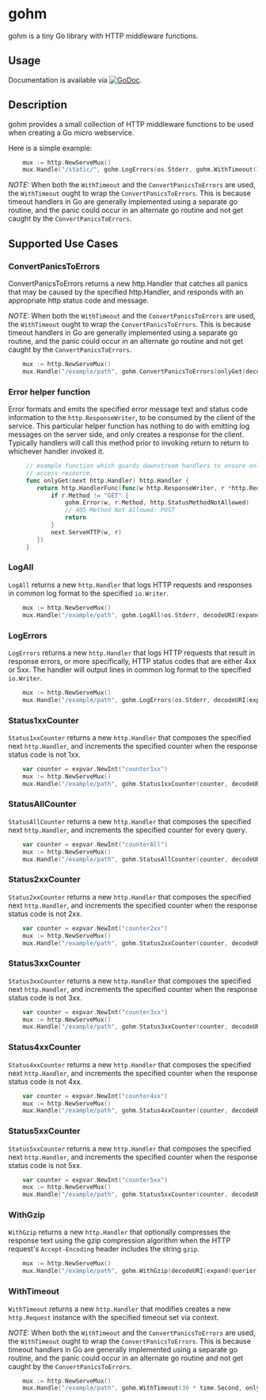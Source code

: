 # gohm

gohm is a tiny Go library with HTTP middleware functions.

## Usage

Documentation is available via
[![GoDoc](https://godoc.org/github.com/karrick/gohm?status.svg)](https://godoc.org/github.com/karrick/gohm).

## Description

gohm provides a small collection of HTTP middleware functions to be used when creating a Go micro
webservice.

Here is a simple example:

```Go
    mux := http.NewServeMux()
    mux.Handle("/static/", gohm.LogErrors(os.Stderr, gohm.WithTimeout(30 * time.Second, gohm.ConvertPanicsToErrors(gohm.GzipHandler(someHandler))))
```

*NOTE:* When both the `WithTimeout` and the `ConvertPanicsToErrors` are used, the `WithTimeout`
ought to wrap the `ConvertPanicsToErrors`.  This is because timeout handlers in Go are generally
implemented using a separate go routine, and the panic could occur in an alternate go routine and
not get caught by the `ConvertPanicsToErrors`.

## Supported Use Cases

### ConvertPanicsToErrors

ConvertPanicsToErrors returns a new http.Handler that catches all panics that may be caused by
the specified http.Handler, and responds with an appropriate http status code and message.

*NOTE:* When both the `WithTimeout` and the `ConvertPanicsToErrors` are used, the `WithTimeout`
ought to wrap the `ConvertPanicsToErrors`.  This is because timeout handlers in Go are generally
implemented using a separate go routine, and the panic could occur in an alternate go routine and
not get caught by the `ConvertPanicsToErrors`.

```Go
    mux := http.NewServeMux()
    mux.Handle("/example/path", gohm.ConvertPanicsToErrors(onlyGet(decodeURI(expand(querier)))))
```

### Error helper function

Error formats and emits the specified error message text and status code information to the
`http.ResponseWriter`, to be consumed by the client of the service.  This particular helper function
has nothing to do with emitting log messages on the server side, and only creates a response for the
client.  Typically handlers will call this method prior to invoking return to return to whichever
handler invoked it.

```Go
     // example function which guards downstream handlers to ensure only HTTP GET method used to
     // access resource.
     func onlyGet(next http.Handler) http.Handler {
        return http.HandlerFunc(func(w http.ResponseWriter, r *http.Request) {
            if r.Method != "GET" {
                gohm.Error(w, r.Method, http.StatusMethodNotAllowed)
                // 405 Method Not Allowed: POST
                return
            }
            next.ServeHTTP(w, r)
        })
     }
```

### LogAll

`LogAll` returns a new `http.Handler` that logs HTTP requests and responses in common log format to
the specified `io.Writer`.

```Go
    mux := http.NewServeMux()
    mux.Handle("/example/path", gohm.LogAll(os.Stderr, decodeURI(expand(querier))))
```

### LogErrors

`LogErrors` returns a new `http.Handler` that logs HTTP requests that result in response errors, or
more specifically, HTTP status codes that are either 4xx or 5xx.  The handler will output lines in
common log format to the specified `io.Writer`.

```Go
    mux := http.NewServeMux()
    mux.Handle("/example/path", gohm.LogErrors(os.Stderr, decodeURI(expand(querier))))
```

### Status1xxCounter

`Status1xxCounter` returns a new `http.Handler` that composes the specified next `http.Handler`, and
increments the specified counter when the response status code is not 1xx.

```Go
    var counter = expvar.NewInt("counter1xx")
    mux := http.NewServeMux()
    mux.Handle("/example/path", gohm.Status1xxCounter(counter, decodeURI(expand(querier))))
```

### StatusAllCounter

`StatusAllCounter` returns a new `http.Handler` that composes the specified next `http.Handler`, and
increments the specified counter for every query.

```Go
    var counter = expvar.NewInt("counterAll")
    mux := http.NewServeMux()
    mux.Handle("/example/path", gohm.StatusAllCounter(counter, decodeURI(expand(querier))))
```

### Status2xxCounter

`Status2xxCounter` returns a new `http.Handler` that composes the specified next `http.Handler`, and
increments the specified counter when the response status code is not 2xx.

```Go
    var counter = expvar.NewInt("counter2xx")
    mux := http.NewServeMux()
    mux.Handle("/example/path", gohm.Status2xxCounter(counter, decodeURI(expand(querier))))
```

### Status3xxCounter

`Status3xxCounter` returns a new `http.Handler` that composes the specified next `http.Handler`, and
increments the specified counter when the response status code is not 3xx.

```Go
    var counter = expvar.NewInt("counter3xx")
    mux := http.NewServeMux()
    mux.Handle("/example/path", gohm.Status3xxCounter(counter, decodeURI(expand(querier))))
```

### Status4xxCounter

`Status4xxCounter` returns a new `http.Handler` that composes the specified next `http.Handler`, and
increments the specified counter when the response status code is not 4xx.

```Go
    var counter = expvar.NewInt("counter4xx")
    mux := http.NewServeMux()
    mux.Handle("/example/path", gohm.Status4xxCounter(counter, decodeURI(expand(querier))))
```

### Status5xxCounter

`Status5xxCounter` returns a new `http.Handler` that composes the specified next `http.Handler`, and
increments the specified counter when the response status code is not 5xx.

```Go
    var counter = expvar.NewInt("counter5xx")
    mux := http.NewServeMux()
    mux.Handle("/example/path", gohm.Status5xxCounter(counter, decodeURI(expand(querier))))
```

### WithGzip

`WithGzip` returns a new `http.Handler` that optionally compresses the response text using the gzip
compression algorithm when the HTTP request's `Accept-Encoding` header includes the string `gzip`.

```Go
    mux := http.NewServeMux()
    mux.Handle("/example/path", gohm.WithGzip(decodeURI(expand(querier))))
```

### WithTimeout

`WithTimeout` returns a new `http.Handler` that modifies creates a new `http.Request` instance with
the specified timeout set via context.

*NOTE:* When both the `WithTimeout` and the `ConvertPanicsToErrors` are used, the `WithTimeout`
ought to wrap the `ConvertPanicsToErrors`.  This is because timeout handlers in Go are generally
implemented using a separate go routine, and the panic could occur in an alternate go routine and
not get caught by the `ConvertPanicsToErrors`.

```Go
    mux := http.NewServeMux()
    mux.Handle("/example/path", gohm.WithTimeout(30 * time.Second, onlyGet(decodeURI(expand(querier)))))
```
